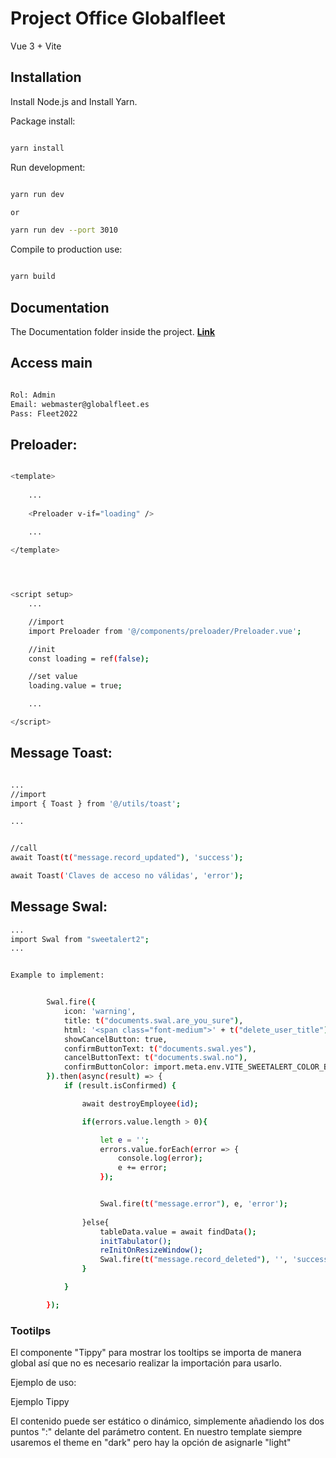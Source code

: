 # Project Office Globalfleet

Vue 3 + Vite

## Installation

Install Node.js and Install Yarn.

Package install:

```sh 

yarn install

```


Run development:

```sh 

yarn run dev

or

yarn run dev --port 3010

```

Compile to production use:

```sh 

yarn build

```

## Documentation

The Documentation folder inside the project. **[Link](http://enigma-vue.left4code.com/)**


## Access main

```sh 

Rol: Admin
Email: webmaster@globalfleet.es
Pass: Fleet2022

```






## Preloader:

```sh 

<template>
    
    ...
    
    <Preloader v-if="loading" />
    
    ...

</template>




<script setup>
    ...

    //import 
    import Preloader from '@/components/preloader/Preloader.vue';

    //init
    const loading = ref(false);

    //set value
    loading.value = true; 

    ...

</script>

```





## Message Toast:

```sh 

...
//import 
import { Toast } from '@/utils/toast';

...


//call
await Toast(t("message.record_updated"), 'success');

await Toast('Claves de acceso no válidas', 'error');

```



## Message Swal:

```sh 
...
import Swal from "sweetalert2";
...


Example to implement:


        Swal.fire({
			icon: 'warning',
			title: t("documents.swal.are_you_sure"),
			html: '<span class="font-medium">' + t("delete_user_title") + '</span><br /><div class="mt-2 text-sm italic"> ' + name + ' ' + surname + '</div>',
			showCancelButton: true,
			confirmButtonText: t("documents.swal.yes"),
			cancelButtonText: t("documents.swal.no"),
			confirmButtonColor: import.meta.env.VITE_SWEETALERT_COLOR_BTN_SUCCESS,
		}).then(async(result) => {
			if (result.isConfirmed) {

				await destroyEmployee(id);

				if(errors.value.length > 0){

					let e = '';
					errors.value.forEach(error => {
						console.log(error);
						e += error;
					});


					Swal.fire(t("message.error"), e, 'error');
					
				}else{
					tableData.value = await findData();
					initTabulator();
					reInitOnResizeWindow();
					Swal.fire(t("message.record_deleted"), '', 'success');
				}

			}

		});


```

### Tootilps

El componente "Tippy" para mostrar los tooltips se importa de manera global así que no es necesario realizar la importación para usarlo.

Ejemplo de uso:

<Tippy tag="button" class="tooltip primary ml-4 mr-2" content="Tippy Content" :options="{ theme: 'dark' }">
    <p class="text-md font-normal leading-6 text-gray-500">Ejemplo Tippy</p>
</Tippy>

El contenido puede ser estático o dinámico, simplemente añadiendo los dos puntos ":" delante del parámetro content. En nuestro template siempre usaremos el theme en "dark" pero hay la opción de asignarle "light"